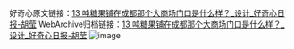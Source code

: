 好奇心原文链接：[13 吨糖果铺在成都那个大商场门口是什么样？_设计_好奇心日报-胡莹](https://www.qdaily.com/articles/5644.html)
WebArchive归档链接：[13 吨糖果铺在成都那个大商场门口是什么样？_设计_好奇心日报-胡莹](http://web.archive.org/web/20190623165207/https://www.qdaily.com/articles/5644.html)
![image](http://ww3.sinaimg.cn/large/007d5XDply1g3w8x72mo2j30u044k4qp)
